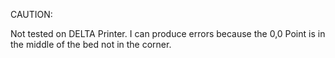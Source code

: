 CAUTION:

Not tested on DELTA Printer. I can produce errors because the 0,0 Point is in the middle of the bed not in the corner.